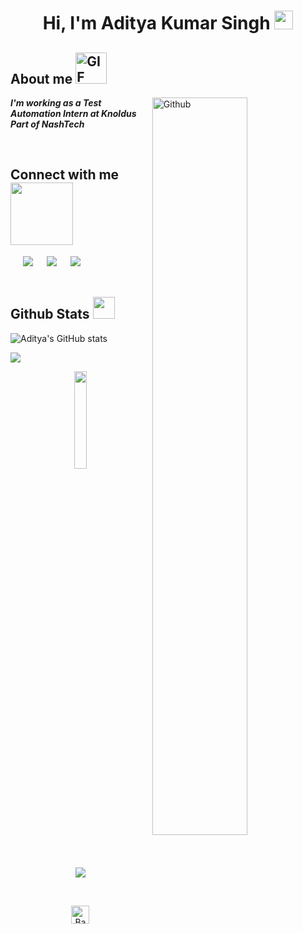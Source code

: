 <h1 align="center">
 Hi, I'm Aditya Kumar Singh <img width="30px" src="https://media.tenor.com/images/3b388fe03da271d2674faf85eb7c3fcd/tenor.gif" />
</h1>


## **About me**  <picture> <img alt="GIF" width="50px" src="https://media.giphy.com/media/du3J3cXyzhj75IOgvA/giphy.gif" /></picture>

<img width="55%" align="right" alt="Github" src="https://raw.githubusercontent.com/onimur/.github/master/.resources/git-header.svg" />


***I'm working as a Test Automation Intern at Knoldus Part of NashTech***


<br>

 <h2 align="left"> Connect with me <img src='https://raw.githubusercontent.com/ShahriarShafin/ShahriarShafin/main/Assets/handshake.gif' width="100px"> </h3>
 <div align="left"  class="icons-social" style="margin-left: 10px;">
        <a style="margin-left: 10px;"  target="_blank" href="https://www.linkedin.com/in/adii-mca/">
			<img src="https://img.icons8.com/doodle/40/000000/linkedin--v2.png"></a> &nbsp;
        <a style="margin-left: 10px;" target="_blank" href="https://github.com/Adii-knolder">
		<img src="https://img.icons8.com/doodle/40/000000/github--v1.png"></a> &nbsp;
		<a style="margin-left: 10px;" target="_blank" href="https://stackoverflow.com/users/21741258/adii-knolder?tab=profile">
				<img src="https://img.icons8.com/external-tal-revivo-color-tal-revivo/40/000000/external-stack-overflow-is-a-question-and-answer-site-for-professional-logo-color-tal-revivo.png"></a>
      </div>
      
<br>

##  **Github Stats** <img src="https://media.giphy.com/media/iY8CRBdQXODJSCERIr/giphy.gif" width="35">

<p align="left">
  <img src="https://github-readme-stats.vercel.app/api?username=Adii-knolder&show_icons=true&theme=great-gatsby" alt="Aditya's GitHub stats">
</p>

<p align="left">
  <a href="https://github.com/Adii-knolder">
  <img align="center" src="https://github-readme-stats.vercel.app/api/top-langs/?username=Adii-knolder&theme=great-gatsby" />
</a>
</p>


<p align="center">
  <img src="https://media.giphy.com/media/jpVnC65DmYeyRL4LHS/giphy.gif" width="20%">
</p>

<p align="center">
<a href="https://visitcount.itsvg.in">
  <img src="https://visitcount.itsvg.in/api?id=Adii-knolder&label=Profile%20Views&color=12&icon=9&pretty=true" />
</a>
</p>
</br>
<p align="center"><a href="https://github.com/Adii-knolder#"><img src="http://randojs.com/images/backToTopButton.png" alt="Back to top" height="29"/></a></p>
